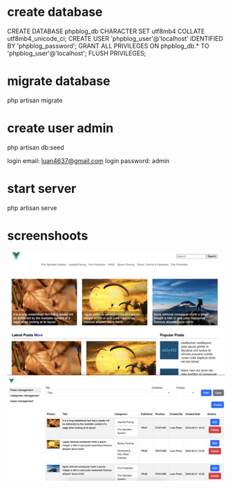 # create database
CREATE DATABASE phpblog_db CHARACTER SET utf8mb4 COLLATE utf8mb4_unicode_ci;
CREATE USER 'phpblog_user'@'localhost' IDENTIFIED BY 'phpblog_password';
GRANT ALL PRIVILEGES ON phpblog_db.* TO 'phpblog_user'@'localhost';
FLUSH PRIVILEGES;

# migrate database
php artisan migrate

# create user admin
php artisan db:seed

login email: luan4637@gmail.com
login password: admin

# start server
php artisan serve

# screenshoots
![screenshot](client.png)
![screenshot](clientAdmin.png)